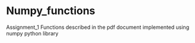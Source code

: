 # Numpy_functions
Assignment_1
Functions described in the pdf document implemented using numpy python library
